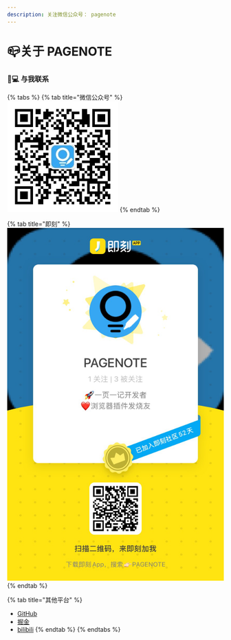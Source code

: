 ```yaml
---
description: 关注微信公众号： pagenote
---
```


# 📪关于 PAGENOTE

### 👨💻 与我联系

{% tabs %}
{% tab title="微信公众号" %}
![&#x5FAE;&#x4FE1;&#x626B;&#x4E00;&#x626B;](../.gitbook/assets/wechat%20%281%29.jpg)
{% endtab %}

{% tab title="即刻" %}
![&#x641C;&#x7D22;&#xFF1A;PAGENOTE](../.gitbook/assets/img_1042.png)
{% endtab %}

{% tab title="其他平台" %}
* [GitHub](https://github.com/rowthan)
* [掘金](https://juejin.cn/user/3192637496236926)
* [bilibili](https://www.bilibili.com/video/BV1bi4y1L79R)
{% endtab %}
{% endtabs %}





